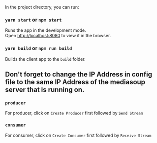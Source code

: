 In the project directory, you can run:

### `yarn start` or `npm start`

Runs the app in the development mode.<br />
Open [http://localhost:8080](http://localhost:8080) to view it in the browser.

### `yarn build` or `npm run build`

Builds the client app to the `build` folder.<br />

## Don't forget to change the IP Address in config file to the same IP Address of the mediasoup server that is running on.

### `producer`

For producer, click on  `Create Producer` first followed by `Send Stream`

### `consumer`

For consumer, click on `Create Consumer` first followed by `Receive Stream`

